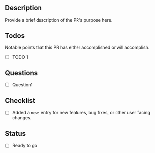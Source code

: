 ## Description
Provide a brief description of the PR's purpose here.

## Todos
Notable points that this PR has either accomplished or will accomplish.
  - [ ] TODO 1

## Questions
- [ ] Question1

## Checklist
- [ ] Added a ``news`` entry for new features, bug fixes, or other user facing changes.

## Status
- [ ] Ready to go